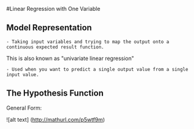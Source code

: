 #Linear Regression with One Variable

## Model Representation
	- Taking input variables and trying to map the output onto a continuous expected result function.

This is also known as "univariate linear regression"

	- Used when you want to predict a single output value from a single input value.


## The Hypothesis Function

General Form:

![alt text] (http://mathurl.com/p5wtf9m)


